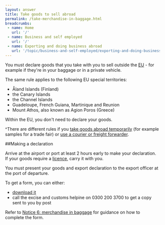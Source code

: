 ```yaml
---
layout: answer
title: Take goods to sell abroad
permalink: /take-merchandise-in-baggage.html
breadcrumbs:
 - name: Home
   url: '/'
 - name: Business and self employed
   url: '/'
 - name: Exporting and doing business abroad
   url: '/topic/business-and-self-employed/exporting-and-doing-business-abroad.html'
---
```

You must declare goods that you take with you to sell outside the [EU](/eu-eea) - for example if they're in your baggage or in a private vehicle.

The same rule applies to the following EU special territories:

- Åland Islands (Finland)   
- the Canary Islands
- the Channel Islands
- Guadeloupe, French Guiana, Martinique and Reunion
- Mount Athos, also known as Agion Poros (Greece)  

Within the EU, you don't need to declare your goods.

^There are different rules if you [take goods abroad temporarily](/guide/take-goods-out-uk-temporarily-for-business/overview.html) (for example samples for a trade fair) or [use a courier or freight forwarder](/guide/starting-to-export/overview.html).

##Making a declaration

Arrive at the airport or port at least 2 hours early to make your declaration. If your goods require a [licence](/guide/starting-to-export/export-licences.html), carry it with you.

You must present your goods and export declaration to the export officer at the port of departure.

To get a form, you can either:

- [download it](https://www.gov.uk/government/uploads/system/uploads/attachment_data/file/386159/c88-ess.pdf)
- call the excise and customs helpine on 0300 200 3700 to get a copy sent to you by post

Refer to [Notice 6: merchandise in baggage](https://www.gov.uk/government/publications/notice-6-merchandise-in-baggage/notice-6-merchandise-in-baggage#section8) for guidance on how to complete the form.
